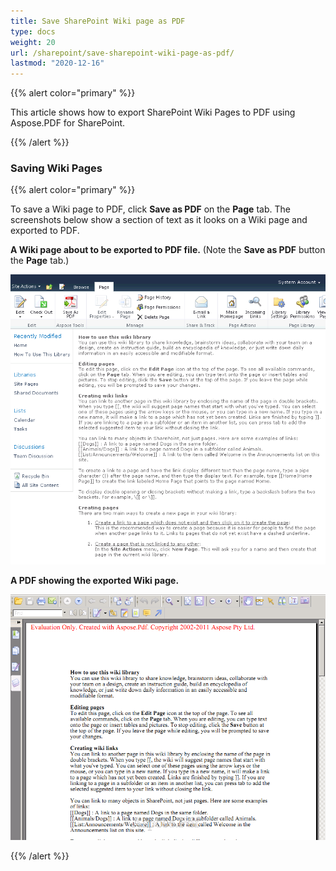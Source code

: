 ```yaml
---
title: Save SharePoint Wiki page as PDF
type: docs
weight: 20
url: /sharepoint/save-sharepoint-wiki-page-as-pdf/
lastmod: "2020-12-16"
---
```


{{% alert color="primary" %}}

This article shows how to export SharePoint Wiki Pages to PDF using Aspose.PDF for SharePoint.

{{% /alert %}}
### **Saving Wiki Pages**

{{% alert color="primary" %}}

To save a Wiki page to PDF, click **Save as PDF** on the **Page** tab. The screenshots below show a section of text as it looks on a Wiki page and exported to PDF.

**A Wiki page about to be exported to PDF file.** (Note the **Save as PDF** button the **Page** tab.)

![todo:image_alt_text](save-sharepoint-wiki-page-as-pdf_1.png)




**A PDF showing the exported Wiki page.**

![todo:image_alt_text](save-sharepoint-wiki-page-as-pdf_2.png)

{{% /alert %}}

